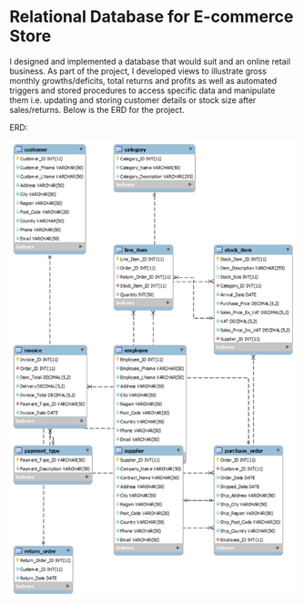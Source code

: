 # **Relational Database for E-commerce Store**

I designed and implemented a database that would suit and an online retail business. As part of the project, I developed views to illustrate gross monthly growths/deficits, total returns and profits as well as automated triggers and stored procedures to access specific data and manipulate them i.e. updating and storing customer details or stock size after sales/returns.
Below is the ERD for the project.

ERD:

![alt tag](https://github.com/PaulineStach/RelationalDatabaseForOnlineStore/blob/master/Images/erd.png)
